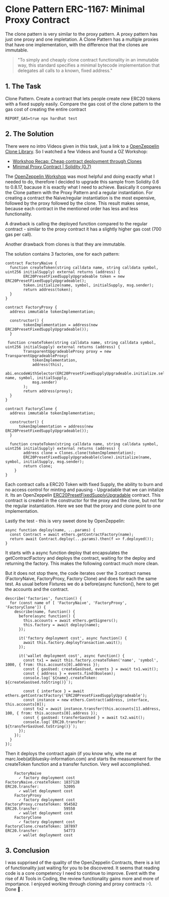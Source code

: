 # Clone Pattern ERC-1167: Minimal Proxy Contract

The clone pattern is very similar to the proxy pattern. A proxy pattern has just one proxy and one impletation. A Clone Pattern has a multiple proxies that have one implementation, with the difference that the clones are immutable.

> "To simply and cheaply clone contract functionality in an immutable way, this standard specifies a minimal bytecode implementation that delegates all calls to a known, fixed address."

## 1. The Task

Clone Pattern. Create a contract that lets people create new ERC20 tokens with a fixed supply easily. Compare the gas cost of the clone pattern to the gas cost of creating the entire contract

```shell
REPORT_GAS=true npx hardhat test
```

## 2. The Solution

There were no intro Videos given in this task, just a link to a [OpenZeppelin Clone Library](https://github.com/OpenZeppelin/openzeppelin-contracts/blob/master/contracts/proxy/Clones.sol). So I watched a few Videos and found a OZ Workshop:

- [Workshop Recap: Cheap contract deployment through Clones](https://blog.openzeppelin.com/workshop-recap-cheap-contract-deployment-through-clones)
- [Minimal Proxy Contract | Solidity (0.7)](https://www.youtube.com/watch?v=9xqoK2nKkM4)

The [OpenZeppelin Workshop](https://github.com/OpenZeppelin/workshops) was most helpful and doing exactly what I needed to do, therefore I decided to upgrade this sample from Solidity 0.6 to 0.8.17, bacause it is exactly what I need to achieve. Basically it compares the Clone pattern with the Proxy Pattern and a regular instantiation. For creating a contract the Naive/regular instantiation is the most expensive, followed by the proxy followed by the clone. This result makes sense, because each contract in the mentioned order has less and less functionality.

A drawback is calling the deployed function compared to the regular contract - similar to the proxy contract it has a slightly higher gas cost (700 gas per call).

Another drawback from clones is that they are immutable.

The solution contains 3 factories, one for each pattern:

```àpache
contract FactoryNaive {
  function createToken(string calldata name, string calldata symbol, uint256 initialSupply) external returns (address) {
        ERC20PresetFixedSupplyUpgradeable token = new ERC20PresetFixedSupplyUpgradeable();
        token.initialize(name, symbol, initialSupply, msg.sender);
        return address(token);
  }
}

contract FactoryProxy {
  address immutable tokenImplementation;

  constructor() {
        tokenImplementation = address(new ERC20PresetFixedSupplyUpgradeable());
  }

 function createToken(string calldata name, string calldata symbol, uint256 initialSupply) external returns (address) {
        TransparentUpgradeableProxy proxy = new TransparentUpgradeableProxy(
            tokenImplementation,
            address(this),
            abi.encodeWithSelector(ERC20PresetFixedSupplyUpgradeable.initialize.selector, name, symbol, initialSupply,
            msg.sender)
        );
        return address(proxy);
  }
}

contract FactoryClone {
  address immutable tokenImplementation;

  constructor() {
      tokenImplementation = address(new ERC20PresetFixedSupplyUpgradeable());
  }

  function createToken(string calldata name, string calldata symbol, uint256 initialSupply) external returns (address) {
        address clone = Clones.clone(tokenImplementation);
        ERC20PresetFixedSupplyUpgradeable(clone).initialize(name, symbol, initialSupply, msg.sender);
        return clone;
    }
}
```

Each contract calls a ERC20 Token with fixed Supply, the ability to burn and no access control for minting and pausing - Upgradable that we can initalize it. Its an OpenZeppelin [ERC20PresetFixedSupplyUpgradable](https://docs.openzeppelin.com/contracts/4.x/api/token/erc20#ERC20PresetFixedSupply) contract. This contract is created in the constructor for the proxy and the clone, but not for the regular instantiation. Here we see that the proxy and clone point to one implementation.

Lastly the test - this is very sweet done by OpenZeppelin:

```àpache
async function deploy(name, ...params) {
  const Contract = await ethers.getContractFactory(name);
  return await Contract.deploy(...params).then(f => f.deployed());
}
```

It starts with a async function deploy that encapsulates the getContractFactory and deploys the contract, waiting for the deploy and returning the factory. This makes the following contract much more clean.

But it does not stop there, the code iterates over the 3 contract names (FactoryNaive, FactoryProxy, Factory Clone) and does for each the same test. As usual before Fixtures we do a before(async function(), here to get the accounts and the contract.

```àpache
describe('factories', function() {
  for (const name of [ 'FactoryNaive', 'FactoryProxy', 'FactoryClone']) {
    describe(name, function() {
      before(async function() {
        this.accounts = await ethers.getSigners();
        this.factory = await deploy(name);
      });

      it('factory deployment cost', async function() {
        await this.factory.deployTransaction.wait();
      });

      it('wallet deployment cost', async function() {
        const tx1 = await this.factory.createToken('name', 'symbol', 1000, { from: this.accounts[0].address });
        const { gasUsed: createGasUsed, events } = await tx1.wait();
        const { address } = events.find(Boolean);
        console.log(`${name}.createToken: ${createGasUsed.toString()}`);

        const { interface } = await ethers.getContractFactory('ERC20PresetFixedSupplyUpgradeable');
        const instance = new ethers.Contract(address, interface, this.accounts[0]);
        const tx2 = await instance.transfer(this.accounts[1].address, 100, { from: this.accounts[0].address });
        const { gasUsed: transferGasUsed } = await tx2.wait();
        console.log(`ERC20.transfer:           ${transferGasUsed.toString()}`);
      });
    });
  }
});
```

Then it deploys the contract again (if you know why, wite me at marc.loeb(at)bluesky-information.com) and starts the measurement for the createToken function and a transfer function.
Very well accomplished.

```shell
    FactoryNaive
      ✓ factory deployment cost
FactoryNaive.createToken: 1837128
ERC20.transfer:           52095
      ✓ wallet deployment cost
    FactoryProxy
      ✓ factory deployment cost
FactoryProxy.createToken: 954582
ERC20.transfer:           59550
      ✓ wallet deployment cost
    FactoryClone
      ✓ factory deployment cost
FactoryClone.createToken: 187897
ERC20.transfer:           54773
      ✓ wallet deployment cost
```

## 3. Conclusion

I was supprised of the quality of the OpenZeppelin Contracts, there is a lot of functionality just waiting for you to be discovered. It seems that reading code is a core competency I need to continue to improve. Event with the rise of AI Tools in Coding, the review functionality gains more and more of importance. I enjoyed working through cloning and proxy contracts :-). Done 🎉️ .
